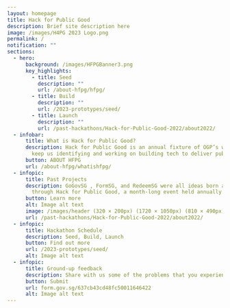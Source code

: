 ```yaml
---
layout: homepage
title: Hack for Public Good
description: Brief site description here
image: /images/H4PG 2023 Logo.png
permalink: /
notification: ""
sections:
  - hero:
      background: /images/HFPGBanner3.png
      key_highlights:
        - title: Seed
          description: ""
          url: /about-hfpg/hfpg/
        - title: Build
          description: ""
          url: /2023-prototypes/seed/
        - title: Launch
          description: ""
          url: /past-hackathons/Hack-for-Public-Good-2022/about2022/
  - infobar:
      title: What is Hack for Public Good?
      description: Hack for Public Good is an annual fixture of OGP’s way of work to
        keep us identifying and working on building tech to deliver public good.
      button: ABOUT HFPG
      url: /about-hfpg/whatishfpg/
  - infopic:
      title: Past Projects
      description: GoGovSG , FormSG, and RedeemSG were all ideas born and developed
        through Hack for Public Good, a month-long event held annually.
      button: Learn more
      alt: Image alt text
      image: /images/header (320 × 200px) (1720 × 1050px) (810 × 490px).gif
      url: /past-hackathons/Hack-for-Public-Good-2022/about2022/
  - infopic:
      title: Hackathon Schedule
      description: Seed, Build, Launch
      button: Find out more
      url: /2023-prototypes/seed/
      alt: Image alt text
  - infopic:
      title: Ground-up feedback
      description: Share with us some of the problems that you experience in Singapore.
      button: Submit
      url: form.gov.sg/637cb43cd48fc50011646422
      alt: Image alt text
---
```

